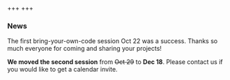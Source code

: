 +++
+++

### News

The first bring-your-own-code session Oct 22 was a success. Thanks so much
everyone for coming and sharing your projects!

**We moved the second session** from ~~Oct 29~~ to **Dec 18**. Please contact
us if you would like to get a calendar invite.
